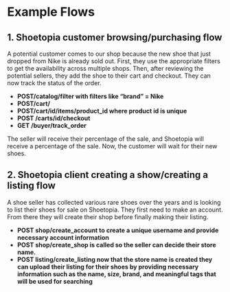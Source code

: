 # Example Flows

## 1. Shoetopia customer browsing/purchasing flow

A potential customer comes to our shop because the new shoe that just dropped from Nike is already sold out. First, they use the appropriate filters to get the availability across multiple shops. Then, after reviewing the potential sellers, they add the shoe to their cart and checkout. They can now track the status of the order.

- **POST/catalog/filter with filters like “brand” = Nike**
- **POST/cart/**
- **POST/cart/id/items/product_id where product id is unique**
- **POST /carts/id/checkout**
- **GET /buyer/track_order**

The seller will receive their percentage of the sale, and Shoetopia will receive a percentage of the sale. Now, the customer will wait for their new shoes.

## 2. Shoetopia client creating a show/creating a listing flow

A shoe seller has collected various rare shoes over the years and is looking to list their shoes for sale on Shoetopia. They first need to make an account. From there they will create their shop before finally making their listing. 

- **POST shop/create_account to create a unique username and provide necessary account information**
- **POST shop/create_shop is called so the seller can decide their store name.**
- **POST listing/create_listing now that the store name is created they can upload their listing for their shoes by providing necessary information such as the name, size, brand, and meaningful tags that will be used for searching**



